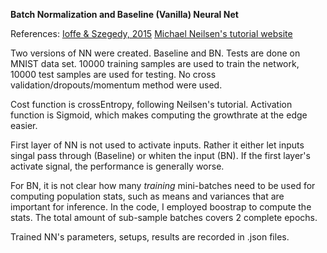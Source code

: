 **Batch Normalization and Baseline (Vanilla) Neural Net**

References:
[Ioffe & Szegedy, 2015](http://arxiv.org/abs/1502.03167)
[Michael Neilsen's tutorial website](http://neuralnetworksanddeeplearning.com/)

Two versions of NN were created. Baseline and BN.
Tests are done on MNIST data set. 10000 training samples are used to train the network,
10000 test samples are used for testing. No cross validation/dropouts/momentum method
were used.

Cost function is crossEntropy, following Neilsen's tutorial.
Activation function is Sigmoid, which makes computing the growthrate at the edge easier.

First layer of NN is not used to activate inputs. Rather it either let inputs singal pass
through (Baseline) or whiten the input (BN). If the first layer's activate signal, the
performance is generally worse.

For BN, it is not clear how many *training* mini-batches need to be used for computing
population stats, such as means and variances that are important for inference. In the code,
I employed boostrap to compute the stats. The total amount of sub-sample batches covers 2
complete epochs.

Trained NN's parameters, setups, results are recorded in .json files.

